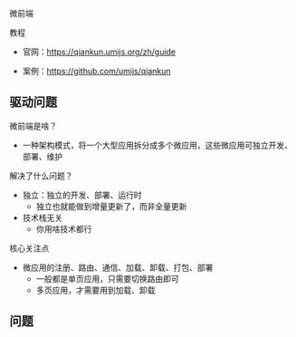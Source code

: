 微前端

教程

- 官网：https://qiankun.umijs.org/zh/guide

- 案例：https://github.com/umijs/qiankun



## 驱动问题

微前端是啥？

- 一种架构模式，将一个大型应用拆分成多个微应用，这些微应用可独立开发、部署、维护

解决了什么问题？

- 独立：独立的开发、部署、运行时
  - 独立也就能做到增量更新了，而非全量更新
- 技术栈无关
  - 你用啥技术都行

核心关注点

- 微应用的注册、路由、通信、加载、卸载、打包、部署
  - 一般都是单页应用，只需要切换路由即可
  - 多页应用，才需要用到加载、卸载




## 问题




